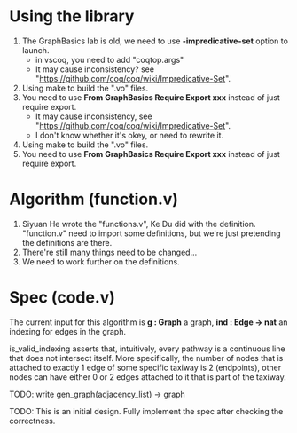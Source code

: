 # Using the library
1. The GraphBasics lab is old, we need to use **-impredicative-set** option to launch.
    - in vscoq, you need to add "coqtop.args"
    - It may cause inconsistency?  see "https://github.com/coq/coq/wiki/Impredicative-Set".
2. Using make to build the ".vo" files.
3. You need to use **From GraphBasics Require Export xxx** instead of just require export. 
    - It may cause inconsistency, see "https://github.com/coq/coq/wiki/Impredicative-Set".
    - I don't know whether it's okey, or need to rewrite it.
2. Using make to build the ".vo" files.
3. You need to use **From GraphBasics Require Export xxx** instead of just require export. 

# Algorithm (function.v)
1. Siyuan He wrote the "functions.v", Ke Du did with the definition. "function.v" need to import some definitions, but we're just pretending the definitions are there.
2. There're still many things need to be changed...
3. We need to work further on the definitions.

# Spec (code.v)
The current input for this algorithm is **g : Graph** a graph, **ind : Edge -> nat** an indexing for edges in the graph. 

is_valid_indexing asserts that, intuitively, every pathway is a continuous line that does not intersect itself. More specifically, the number of nodes that is attached to exactly 1 edge of some specific taxiway is 2 (endpoints), other nodes can have either 0 or 2 edges attached to it that is part of the taxiway.

TODO: write gen_graph(adjacency_list) -> graph

TODO: This is an initial design. Fully implement the spec after checking the correctness.